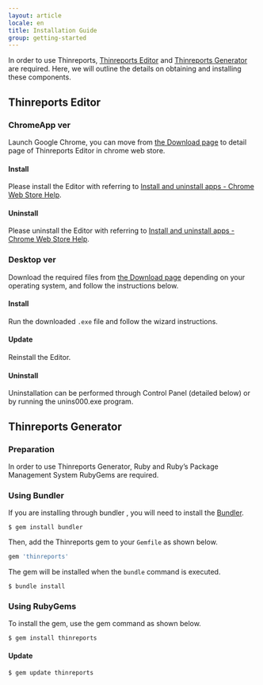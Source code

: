 ```yaml
---
layout: article
locale: en
title: Installation Guide
group: getting-started
---
```


In order to use Thinreports, [Thinreports Editor](http://www.thinreports.org/features/editor/)
and [Thinreports Generator](http://www.thinreports.org/features/generator/) are required.
Here, we will outline the details on obtaining and installing these components.

## Thinreports Editor

### ChromeApp ver

Launch Google Chrome, you can move from [the Download page](http://www.thinreports.org/download/) to detail page of Thinreports Editor in chrome web store.

#### Install

Please install the Editor with referring to [Install and uninstall apps - Chrome Web Store Help](https://support.google.com/chrome_webstore/answer/1053369?hl=en).

#### Uninstall

Please uninstall the Editor with referring to [Install and uninstall apps - Chrome Web Store Help](https://support.google.com/chrome_webstore/answer/1053369?hl=en).

### Desktop ver

Download the required files from [the Download page](http://www.thinreports.org/download/) depending on your operating system,
and follow the instructions below.

#### Install

Run the downloaded `.exe` file and follow the wizard instructions.

#### Update

Reinstall the Editor.

#### Uninstall

Uninstallation can be performed through Control Panel (detailed below) or by running the unins000.exe program.

## Thinreports Generator

### Preparation

In order to use Thinreports Generator, Ruby and Ruby’s Package Management System RubyGems are required.

### Using Bundler

If you are installing through bundler , you will need to install the [Bundler](http://bundler.io/).

```
$ gem install bundler
```

Then, add the Thinreports gem to your `Gemfile` as shown below.

```ruby
gem 'thinreports'
```

The gem will be installed when the `bundle` command is executed.

```
$ bundle install
```

### Using RubyGems

To install the gem, use the gem command as shown below.

```
$ gem install thinreports
```

#### Update

```
$ gem update thinreports
```
